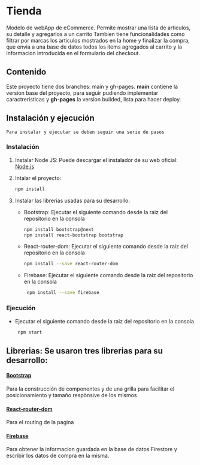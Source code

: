 # Tienda 
Modelo de webApp de eCommerce. Permite mostrar una lista de articulos, su detalle y agregarlos a un carrito
Tambien tiene funcionalidades como filtrar por marcas los articulos mostrados en la home y finalizar la compra, que envia a una base de datos todos los items agregados al carrito y la informacion introducida en el formulario del checkout.

## Contenido

Este proyecto tiene dos branches: main y gh-pages. **main** contiene la version base del proyecto, para seguir pudiendo implementar caractreristicas y **gh-pages** la version builded, lista para hacer deploy.

## Instalación y ejecución
    Para instalar y ejecutar se deben seguir una serie de pasos
### Instalación
1. Instalar Node JS: Puede descargar el instalador de su web oficial: [Node.js](https://nodejs.org/es/)

2. Intalar el proyecto: 
    ```bash
    npm install
    ```

3. Instalar las librerias usadas para su desarrollo:
    * Bootstrap: Ejecutar el siguiente comando desde la raiz del repositorio en la consola 
        ```bash
        npm install bootstrap@next
        npm install react-bootstrap bootstrap
        ```
    * React-router-dom: Ejecutar el siguiente comando desde la raiz del repositorio en la consola 
        ```bash
        npm install --save react-router-dom
        ```
    * Firebase: Ejecutar el siguiente comando desde la raiz del repositorio en la consola 
       ```bash
        npm install --save firebase
        ```
### Ejecución
* Ejecutar el siguiente comando desde la raiz del repositorio en la consola 
   ```bash
    npm start
    ```
## Librerias: Se usaron tres librerias para su desarrollo:
#### [Bootstrap](https://react-bootstrap.github.io/)
Para la construcción de componentes y de una grilla para facilitar el posicionamiento y tamaño respònsive de los mismos
#### [React-router-dom](https://reactrouter.com/)
Para el routing de la pagina
#### [Firebase](https://firebase.google.com/)
Para obtener la informacion guardada en la base de datos Firestore y escribir los datos de compra en la misma.


